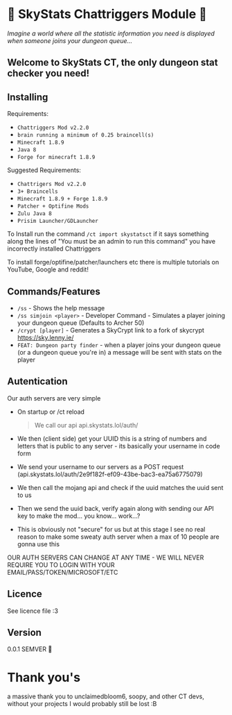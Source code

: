 # 🌹 SkyStats Chattriggers Module 🌹

*Imagine a world where all the statistic information you need is displayed when someone joins your dungeon queue...*

## Welcome to SkyStats CT, the only dungeon stat checker you need!

## Installing

Requirements: 

- `Chattriggers Mod v2.2.0`
- `brain running a minimum of 0.25 braincell(s)`
- `Minecraft 1.8.9`
- `Java 8`
- `Forge for minecraft 1.8.9`

Suggested Requirements:

- `Chattrigers Mod v2.2.0`
- `3+ Braincells`
- `Minecraft 1.8.9 + Forge 1.8.9`
- `Patcher + Optifine Mods`
- `Zulu Java 8`
- `Prisim Launcher/GDLauncher`

To Install run the command `/ct import skystatsct` if it says something along the lines of "You must be an admin to run this command" you have incorrectly installed Chattriggers

To install forge/optifine/patcher/launchers etc there is multiple tutorials on YouTube, Google and reddit! 

## Commands/Features 

- `/ss` - Shows the help message
- `/ss simjoin <player>` - Developer Command - Simulates a player joining your dungeon queue (Defaults to Archer 50)
- `/crypt [player]` - Generates a SkyCrypt link to a fork of skycrypt https://sky.lenny.ie/
- `FEAT: Dungeon party finder` - when a player joins your dungeon queue (or a dungeon queue you're in) a message will be sent with stats on the player 

## Autentication

Our auth servers are very simple

- On startup or /ct reload

  > We call our api api.skystats.lol/auth/
  >
- We then (client side) get your UUID this is a string of numbers and letters that is public to any server - its basically your username in code form
- We send your username to our servers as a POST request (api.skystats.lol/auth/2e9f182f-ef09-43be-bac3-ea75a6775079)
- We then call the mojang api and check if the uuid matches the uuid sent to us
- Then we send the uuid back, verify again along with sending our API key to make the mod... you know... work...?
- This is obviously not "secure" for us but at this stage I see no real reason to make some sweaty auth server when a max of 10 people are gonna use this

OUR AUTH SERVERS CAN CHANGE AT ANY TIME - WE WILL NEVER REQUIRE YOU TO LOGIN WITH YOUR EMAIL/PASS/TOKEN/MICROSOFT/ETC 


## Licence

See licence file :3

## Version

0.0.1 SEMVER 🔁


# Thank you's 

a massive thank you to unclaimedbloom6, soopy, and other CT devs, without your projects I would probably still be lost :B
